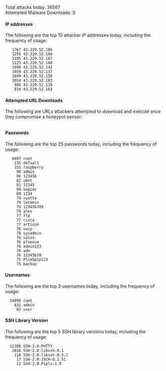 Total attacks today: 36567  
Attempted Malware Downloads: 0 

#### IP addresses
The following are the top 10 attacker IP addresses today, including the frequency of usage:
```
   1767 43.229.52.186
   1255 43.229.52.188
   1185 43.229.52.167
   1123 43.229.52.180
   1086 43.229.52.142
   1059 43.229.52.137
   1049 43.229.52.150
   1014 43.229.52.183
    886 43.229.52.139
    816 43.229.52.163
```

#### Attempted URL Downloads
The following are URLs attackers attempted to download and execute once they compromise a honeypot sensor:
```
```

#### Passwords
The following are the top 25 passwords today, including the frequency of usage:
```
   6697 root
    235 default
    155 raspberry
     90 admin
     86 123456
     82 ubnt
     81 12345
     80 nagios
     80 1234
     79 vyatta
     79 letmein
     79 123456789
     78 alex
     77 ftp
     77 cisco
     77 articon
     76 uucp
     76 sysadmin
     76 sales
     76 pfsense
     76 admin123
     76 adm
     76 12345678
     75 PlcmSpIp123
     75 backup
```

#### Usernames
The following are the top 3 usernames today, including the frequency of usage:
```
  34090 root
    631 admin
     83 user
```

#### SSH Library Version
The following are the top 5 SSH library versions today, including the frequency of usage:
```
  11388 SSH-2.0-PUTTY
   2816 SSH-2.0-libssh-0.1
    118 SSH-2.0-libssh-0.5.2
     17 SSH-2.0-JSCH-0.1.51
     12 SSH-2.0-Pipls-1.0
```

